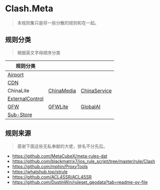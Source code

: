 # Clash.Meta
> 本规则集只是将一些分散的规则和在一起。

## 规则分类
> 根据英文字母顺序分类

| 规则分类                                                                                                                                      |                                                                                      |                                                                                          |
| ----------------------------------------------------------------------------------------------------------------------------------------- | ------------------------------------------------------------------------------------ | ---------------------------------------------------------------------------------------- |
| [Airport](https://github.com/LaolunsiG/PCR/tree/main/Rules/Clash.Meta/Airport)                                                            |                                                                                      |                                                                                          |
| [CDN](https://github.com/LaolunsiG/PCR/tree/main/Rules/Clash.Meta/CDN)                                                                    |                                                                                      |                                                                                          |
| ChinaLite                                                                                                                                 | [ChinaMedia](https://github.com/LaolunsiG/PCR/tree/main/Rules/Clash.Meta/ChinaMedia) | [ChinaService](https://github.com/LaolunsiG/PCR/tree/main/Rules/Clash.Meta/ChinaService) |
| [ExternalControl](https://github.com/LaolunsiG/PCR/tree/main/Rules/Clash.Meta/ExternalControl)                                            |                                                                                      |                                                                                          |
| [GFW](https://github.com/LaolunsiG/PCR/tree/main/Rules/Clash.Meta/GFWhttps://github.com/LaolunsiG/PCR/tree/main/Rules/Clash.Meta/GFWLite) | [GFWLite](https://github.com/LaolunsiG/PCR/tree/main/Rules/Clash.Meta/GFWLite)       | [GlobalAI](https://github.com/LaolunsiG/PCR/tree/main/Rules/Clash.Meta/GlobalAI)         |
| [Sub-Store](https://github.com/LaolunsiG/PCR/tree/main/Rules/Clash.Meta/Sub-Store)                                                        |                                                                                      |                                                                                          |


## 规则来源
> 感谢下面这些无私奉献的大佬，排名不分先后。
- https://github.com/MetaCubeX/meta-rules-dat
- https://github.com/blackmatrix7/ios_rule_script/tree/master/rule/Clash
- https://github.com/mphin/ProxyTools
- https://whatshub.top/strule
- https://github.com/ACL4SSR/ACL4SSR
- https://github.com/DustinWin/ruleset_geodata?tab=readme-ov-file


